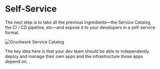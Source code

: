 # Self-Service

The next step is to take all the previous ingredients—the Service Catalog, the CI / CD pipeline, etc—and expose it to
your developers in a self-service format.

![Gruntwork Service Catalog](/img/guides/production-framework/service-catalog-small.png)

The key idea here is that your dev team should be able to independently deploy and manage their own apps and the
infrastructure those apps depend on.
